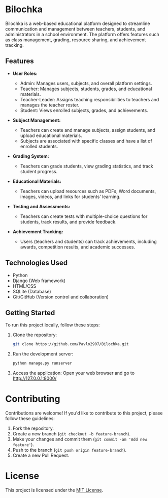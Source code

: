 # Bilochka

Bilochka is a web-based educational platform designed to streamline communication and management between teachers, students, and administrators in a school environment. The platform offers features such as class management, grading, resource sharing, and achievement tracking.

## Features

- **User Roles:**
  - Admin: Manages users, subjects, and overall platform settings.
  - Teacher: Manages subjects, students, grades, and educational materials.
  - Teacher-Leader: Assigns teaching responsibilities to teachers and manages the teacher roster.
  - Student: Views enrolled subjects, grades, and achievements.

- **Subject Management:**
  - Teachers can create and manage subjects, assign students, and upload educational materials.
  - Subjects are associated with specific classes and have a list of enrolled students.

- **Grading System:**
  - Teachers can grade students, view grading statistics, and track student progress.

- **Educational Materials:**
  - Teachers can upload resources such as PDFs, Word documents, images, videos, and links for students' learning.

- **Testing and Assessments:**
  - Teachers can create tests with multiple-choice questions for students, track results, and provide feedback.

- **Achievement Tracking:**
  - Users (teachers and students) can track achievements, including awards, competition results, and academic successes.

## Technologies Used

- Python
- Django (Web framework)
- HTML/CSS
- SQLite (Database)
- Git/GitHub (Version control and collaboration)

## Getting Started

To run this project locally, follow these steps:

1. Clone the repository:
   ```bash
   git clone https://github.com/Pavlo2907/Bilochka.git
2. Run the development server:
   ```bash
   python manage.py runserver
3. Access the application:
   Open your web browser and go to http://127.0.0.1:8000/
# Contributing

Contributions are welcome! If you'd like to contribute to this project, please follow these guidelines:

1. Fork the repository.
2. Create a new branch (`git checkout -b feature-branch`).
3. Make your changes and commit them (`git commit -am 'Add new feature'`).
4. Push to the branch (`git push origin feature-branch`).
5. Create a new Pull Request.

# License

This project is licensed under the [MIT License](https://github.com/Pavlo2907/Bilochka/blob/master/LICENSE).


